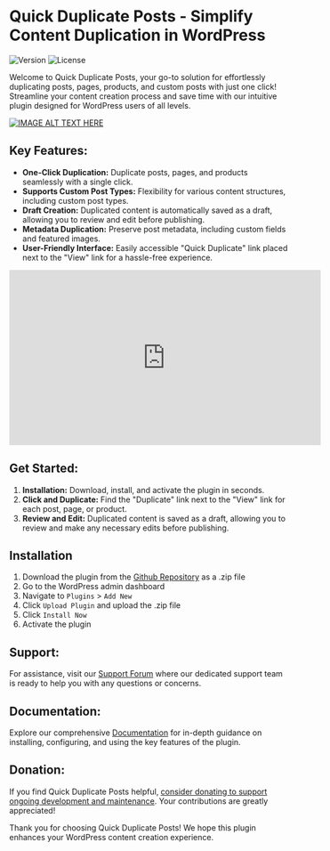 # Quick Duplicate Posts - Simplify Content Duplication in WordPress

![Version](https://img.shields.io/badge/version-1.0.0-blue)
![License](https://img.shields.io/badge/license-GPL--2.0%2B-green)

Welcome to Quick Duplicate Posts, your go-to solution for effortlessly duplicating posts, pages, products, and custom posts with just one click! Streamline your content creation process and save time with our intuitive plugin designed for WordPress users of all levels.

[![IMAGE ALT TEXT HERE](https://img.youtube.com/vi/eEDKYQZ_wEk/maxresdefault.jpg)](https://www.youtube.com/watch?v=eEDKYQZ_wEk)

## Key Features:

- **One-Click Duplication:** Duplicate posts, pages, and products seamlessly with a single click.
- **Supports Custom Post Types:** Flexibility for various content structures, including custom post types.
- **Draft Creation:** Duplicated content is automatically saved as a draft, allowing you to review and edit before publishing.
- **Metadata Duplication:** Preserve post metadata, including custom fields and featured images.
- **User-Friendly Interface:** Easily accessible "Quick Duplicate" link placed next to the "View" link for a hassle-free experience.

<iframe width="560" height="315" src="https://www.youtube.com/embed/eEDKYQZ_wEk" frameborder="0" allow="accelerometer; autoplay; clipboard-write; encrypted-media; gyroscope; picture-in-picture" allowfullscreen></iframe>

## Get Started:

1. **Installation:** Download, install, and activate the plugin in seconds.
2. **Click and Duplicate:** Find the "Duplicate" link next to the "View" link for each post, page, or product.
3. **Review and Edit:** Duplicated content is saved as a draft, allowing you to review and make any necessary edits before publishing.

## Installation

1. Download the plugin from the [Github Repository](https://github.com/lumumbapl/Schedulify) as a .zip file
2. Go to the WordPress admin dashboard
3. Navigate to `Plugins` > `Add New`
4. Click `Upload Plugin` and upload the .zip file
5. Click `Install Now`
6. Activate the plugin

## Support:

For assistance, visit our [Support Forum](https://github.com/wpcorner/quick-duplicate-posts/issues) where our dedicated support team is ready to help you with any questions or concerns.

## Documentation:

Explore our comprehensive [Documentation](https://github.com/wpcorner/quick-duplicate-posts/wiki/Documentation) for in-depth guidance on installing, configuring, and using the key features of the plugin.

## Donation:

If you find Quick Duplicate Posts helpful, [consider donating to support ongoing development and maintenance](https://github.com/sponsors/lumumbapl). Your contributions are greatly appreciated!

Thank you for choosing Quick Duplicate Posts! We hope this plugin enhances your WordPress content creation experience.

